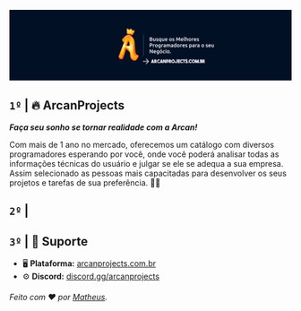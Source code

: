 ![](https://github.com/ArcanProjects/.github/blob/main/foto.png)

## `1º` **|** 🔥 ArcanProjects
_**Faça seu sonho se tornar realidade com a Arcan!**_

Com mais de 1 ano no mercado, oferecemos um catálogo com diversos programadores esperando por você, onde você poderá analisar todas as informações técnicas do usuário e julgar se ele se adequa a sua empresa. Assim selecionado as pessoas mais capacitadas para desenvolver os seus projetos e tarefas de sua preferência. 👨‍💻

## `2º` **|** 

## `3º` **|**  📌 Suporte
- 🖥️ **Plataforma:** [arcanprojects.com.br](arcanprojects.com.br)
- ⚙ **Discord:** [discord.gg/arcanprojects](https://discord.gg/Bdtjh4en4K)

###### Feito com ❤ por [Matheus](https://twitter.com/naflyyyy).


